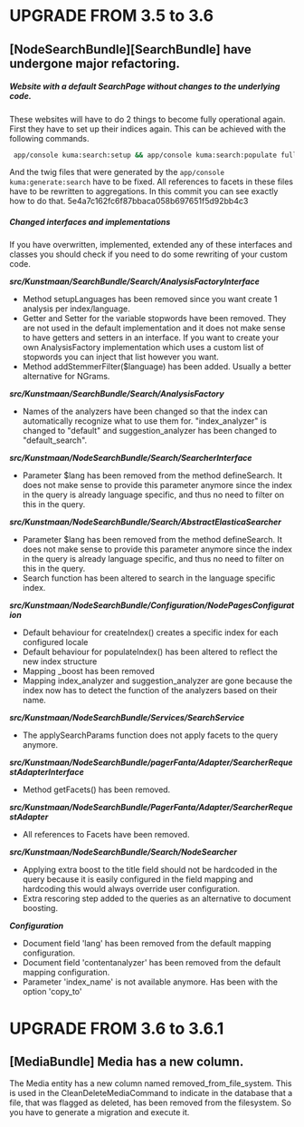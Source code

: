 # UPGRADE FROM 3.5 to 3.6

## [NodeSearchBundle][SearchBundle] have undergone major refactoring.

##### Website with a default SearchPage without changes to the underlying code.
These websites will have to do 2 things to become fully operational again.
First they have to set up their indices again. This can be achieved with the following commands.
```bash
 app/console kuma:search:setup && app/console kuma:search:populate full
```
And the twig files that were generated by the ```app/console kuma:generate:search``` have to be fixed. All references to facets in these files have to be rewritten to aggregations. In this commit you can see exactly how to do that. 5e4a7c162fc6f87bbaca058b697651f5d92bb4c3
##### Changed interfaces and implementations
If you have overwritten, implemented, extended any of these interfaces and classes you should check if you need to do some rewriting of your custom code.

***src/Kunstmaan/SearchBundle/Search/AnalysisFactoryInterface***
* Method setupLanguages has been removed since you want create 1 analysis per index/language.
* Getter and Setter for the variable stopwords have been removed. They are not used in the default implementation and it does not make sense to have getters and setters in an interface. If you want to create your own AnalysisFactory implementation which uses a custom list of stopwords you can inject that list however you want.
* Method addStemmerFilter($language) has been added. Usually a better alternative for NGrams.

***src/Kunstmaan/SearchBundle/Search/AnalysisFactory***
* Names of the analyzers have been changed so that the index can automatically recognize what to use them for. "index_analyzer" is changed to "default" and suggestion_analyzer has been changed to "default_search".

***src/Kunstmaan/NodeSearchBundle/Search/SearcherInterface***
* Parameter $lang has been removed from the method defineSearch. It does not make sense to provide this parameter anymore since the index in the query is already language specific, and thus no need to filter on this in the query.

***src/Kunstmaan/NodeSearchBundle/Search/AbstractElasticaSearcher***
* Parameter $lang has been removed from the method defineSearch. It does not make sense to provide this parameter anymore since the index in the query is already language specific, and thus no need to filter on this in the query.
* Search function has been altered to search in the language specific index.

***src/Kunstmaan/NodeSearchBundle/Configuration/NodePagesConfiguration***
* Default behaviour for createIndex() creates a specific index for each configured locale
* Default behaviour for populateIndex() has been altered to reflect the new index structure
* Mapping _boost has been removed
* Mapping index_analyzer and suggestion_analyzer are gone because the index now has to detect the function of the analyzers based on their name.

***src/Kunstmaan/NodeSearchBundle/Services/SearchService***
* The applySearchParams function does not apply facets to the query anymore.

***src/Kunstmaan/NodeSearchBundle/pagerFanta/Adapter/SearcherRequestAdapterInterface***
* Method getFacets() has been removed.

***src/Kunstmaan/NodeSearchBundle/PagerFanta/Adapter/SearcherRequestAdapter***
* All references to Facets have been removed.

***src/Kunstmaan/NodeSearchBundle/Search/NodeSearcher***
* Applying extra boost to the title field should not be hardcoded in the query because it is easily configured in the field mapping and hardcoding this would always override user configuration.
* Extra rescoring step added to the queries as an alternative to document boosting.

***Configuration***
* Document field 'lang' has been removed from the default mapping configuration.
* Document field 'contentanalyzer' has been removed from the default mapping configuration.
* Parameter 'index_name' is not available anymore. Has been with the option 'copy_to'

# UPGRADE FROM 3.6 to 3.6.1

## [MediaBundle] Media has a new column.

The Media entity has a new column named removed_from_file_system. This is used in the CleanDeleteMediaCommand to indicate in the database that a file, that was flagged as deleted, has been removed from the filesystem.
So you have to generate a migration and execute it.
